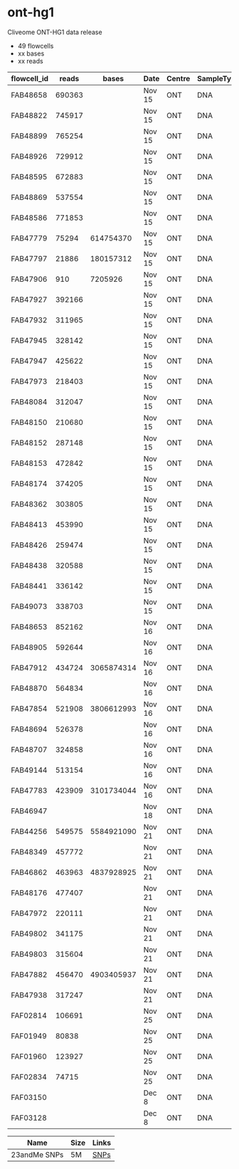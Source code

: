 # ont-hg1
Cliveome ONT-HG1 data release

* 49 flowcells
* xx bases
* xx reads

| flowcell_id | reads  | bases      | Date     | Centre  | SampleType | Size | Links                                                                                  |
|-------------|--------|------------|----------|---------|------------|------|----------------------------------------------------------------------------------------|
| FAB48658    | 690363 |            | Nov 15   | ONT     | DNA        | 3.7G | [FASTQ](http://ont-hg1.s3-website-eu-west-1.amazonaws.com/fastq/FAB48658.merged.fq.gz) |
| FAB48822    | 745917 |            | Nov 15   | ONT     | DNA        | 4.1G | [FASTQ](http://ont-hg1.s3-website-eu-west-1.amazonaws.com/fastq/FAB48822.merged.fq.gz) |
| FAB48899    | 765254 |            | Nov 15   | ONT     | DNA        | 4.7G | [FASTQ](http://ont-hg1.s3-website-eu-west-1.amazonaws.com/fastq/FAB48899.merged.fq.gz) |
| FAB48926    | 729912 |            | Nov 15   | ONT     | DNA        | 4.6G | [FASTQ](http://ont-hg1.s3-website-eu-west-1.amazonaws.com/fastq/FAB48926.merged.fq.gz) |
| FAB48595    | 672883 |            | Nov 15   | ONT     | DNA        | 3.7G | [FASTQ](http://ont-hg1.s3-website-eu-west-1.amazonaws.com/fastq/FAB48595.merged.fq.gz) |
| FAB48869    | 537554 |            | Nov 15   | ONT     | DNA        | 3.3G | [FASTQ](http://ont-hg1.s3-website-eu-west-1.amazonaws.com/fastq/FAB48869.merged.fq.gz) |
| FAB48586    | 771853 |            | Nov 15   | ONT     | DNA        | 4.2G | [FASTQ](http://ont-hg1.s3-website-eu-west-1.amazonaws.com/fastq/FAB48586.merged.fq.gz) |
| FAB47779    | 75294  | 614754370  | Nov 15   | ONT     | DNA        | 546M | [FASTQ](http://ont-hg1.s3-website-eu-west-1.amazonaws.com/fastq/FAB47779.merged.fq.gz) |
| FAB47797    | 21886  | 180157312  | Nov 15   | ONT     | DNA        | 160M | [FASTQ](http://ont-hg1.s3-website-eu-west-1.amazonaws.com/fastq/FAB47797.merged.fq.gz) |
| FAB47906    | 910    | 7205926    | Nov 15   | ONT     | DNA        | 6.5M | [FASTQ](http://ont-hg1.s3-website-eu-west-1.amazonaws.com/fastq/FAB47906.merged.fq.gz) |
| FAB47927    | 392166 |            | Nov 15   | ONT     | DNA        | 2.8G | [FASTQ](http://ont-hg1.s3-website-eu-west-1.amazonaws.com/fastq/FAB47927.merged.fq.gz) |
| FAB47932    | 311965 |            | Nov 15   | ONT     | DNA        | 2.2G | [FASTQ](http://ont-hg1.s3-website-eu-west-1.amazonaws.com/fastq/FAB47932.merged.fq.gz) |
| FAB47945    | 328142 |            | Nov 15   | ONT     | DNA        | 2.3G | [FASTQ](http://ont-hg1.s3-website-eu-west-1.amazonaws.com/fastq/FAB47945.merged.fq.gz) |
| FAB47947    | 425622 |            | Nov 15   | ONT     | DNA        | 3.0G | [FASTQ](http://ont-hg1.s3-website-eu-west-1.amazonaws.com/fastq/FAB47947.merged.fq.gz) |
| FAB47973    | 218403 |            | Nov 15   | ONT     | DNA        | 1.8G | [FASTQ](http://ont-hg1.s3-website-eu-west-1.amazonaws.com/fastq/FAB47973.merged.fq.gz) |
| FAB48084    | 312047 |            | Nov 15   | ONT     | DNA        | 2.1G | [FASTQ](http://ont-hg1.s3-website-eu-west-1.amazonaws.com/fastq/FAB48084.merged.fq.gz) |
| FAB48150    | 210680 |            | Nov 15   | ONT     | DNA        | 1.5G | [FASTQ](http://ont-hg1.s3-website-eu-west-1.amazonaws.com/fastq/FAB48150.merged.fq.gz) |
| FAB48152    | 287148 |            | Nov 15   | ONT     | DNA        | 2.1G | [FASTQ](http://ont-hg1.s3-website-eu-west-1.amazonaws.com/fastq/FAB48152.merged.fq.gz) |
| FAB48153    | 472842 |            | Nov 15   | ONT     | DNA        | 2.8G | [FASTQ](http://ont-hg1.s3-website-eu-west-1.amazonaws.com/fastq/FAB48153.merged.fq.gz) |
| FAB48174    | 374205 |            | Nov 15   | ONT     | DNA        | 2.6G | [FASTQ](http://ont-hg1.s3-website-eu-west-1.amazonaws.com/fastq/FAB48174.merged.fq.gz) |
| FAB48362    | 303805 |            | Nov 15   | ONT     | DNA        | 2.0G | [FASTQ](http://ont-hg1.s3-website-eu-west-1.amazonaws.com/fastq/FAB48362.merged.fq.gz) |
| FAB48413    | 453990 |            | Nov 15   | ONT     | DNA        | 2.6G | [FASTQ](http://ont-hg1.s3-website-eu-west-1.amazonaws.com/fastq/FAB48413.merged.fq.gz) |
| FAB48426    | 259474 |            | Nov 15   | ONT     | DNA        | 2.0G | [FASTQ](http://ont-hg1.s3-website-eu-west-1.amazonaws.com/fastq/FAB48426.merged.fq.gz) |
| FAB48438    | 320588 |            | Nov 15   | ONT     | DNA        | 1.1G | [FASTQ](http://ont-hg1.s3-website-eu-west-1.amazonaws.com/fastq/FAB48438.merged.fq.gz) |
| FAB48441    | 336142 |            | Nov 15   | ONT     | DNA        | 2.4G | [FASTQ](http://ont-hg1.s3-website-eu-west-1.amazonaws.com/fastq/FAB48441.merged.fq.gz) |
| FAB49073    | 338703 |            | Nov 15   | ONT     | DNA        | 2.4G | [FASTQ](http://ont-hg1.s3-website-eu-west-1.amazonaws.com/fastq/FAB49073.merged.fq.gz) |
| FAB48653    | 852162 |            | Nov 16   | ONT     | DNA        | 5.2G | [FASTQ](http://ont-hg1.s3-website-eu-west-1.amazonaws.com/fastq/FAB48653.merged.fq.gz) |
| FAB48905    | 592644 |            | Nov 16   | ONT     | DNA        | 3.9G | [FASTQ](http://ont-hg1.s3-website-eu-west-1.amazonaws.com/fastq/FAB48905.merged.fq.gz) |
| FAB47912    | 434724 | 3065874314 | Nov 16   | ONT     | DNA        | 2.7G | [FASTQ](http://ont-hg1.s3-website-eu-west-1.amazonaws.com/fastq/FAB47912.merged.fq.gz) |
| FAB48870    | 564834 |            | Nov 16   | ONT     | DNA        | 3.7G | [FASTQ](http://ont-hg1.s3-website-eu-west-1.amazonaws.com/fastq/FAB48870.merged.fq.gz) |
| FAB47854    | 521908 | 3806612993 | Nov 16   | ONT     | DNA        | 3.4G | [FASTQ](http://ont-hg1.s3-website-eu-west-1.amazonaws.com/fastq/FAB47854.merged.fq.gz) |
| FAB48694    | 526378 |            | Nov 16   | ONT     | DNA        | 3.3G | [FASTQ](http://ont-hg1.s3-website-eu-west-1.amazonaws.com/fastq/FAB48694.merged.fq.gz) |
| FAB48707    | 324858 |            | Nov 16   | ONT     | DNA        | 2.0G | [FASTQ](http://ont-hg1.s3-website-eu-west-1.amazonaws.com/fastq/FAB48707.merged.fq.gz) |
| FAB49144    | 513154 |            | Nov 16   | ONT     | DNA        | 3.3G | [FASTQ](http://ont-hg1.s3-website-eu-west-1.amazonaws.com/fastq/FAB49144.merged.fq.gz) |
| FAB47783    | 423909 | 3101734044 | Nov 16   | ONT     | DNA        | 2.7G | [FASTQ](http://ont-hg1.s3-website-eu-west-1.amazonaws.com/fastq/FAB47783.merged.fq.gz) |
| FAB46947    |        |            | Nov 18   | ONT     | DNA        |      | [FASTQ](http://ont-hg1.s3-website-eu-west-1.amazonaws.com/fastq/FAB46947.merged.fq.gz) |
| FAB44256    | 549575 | 5584921090 | Nov 21   | ONT     | DNA        | 4.9G | [FASTQ](http://ont-hg1.s3-website-eu-west-1.amazonaws.com/fastq/FAB44256.merged.fq.gz) |
| FAB48349    | 457772 |            | Nov 21   | ONT     | DNA        | 3.9G | [FASTQ](http://ont-hg1.s3-website-eu-west-1.amazonaws.com/fastq/FAB48349.merged.fq.gz) |
| FAB46862    | 463963 | 4837928925 | Nov 21   | ONT     | DNA        | 4.2G | [FASTQ](http://ont-hg1.s3-website-eu-west-1.amazonaws.com/fastq/FAB46862.merged.fq.gz) |
| FAB48176    | 477407 |            | Nov 21   | ONT     | DNA        | 4.1G | [FASTQ](http://ont-hg1.s3-website-eu-west-1.amazonaws.com/fastq/FAB48176.merged.fq.gz) |
| FAB47972    | 220111 |            | Nov 21   | ONT     | DNA        | 2.6G | [FASTQ](http://ont-hg1.s3-website-eu-west-1.amazonaws.com/fastq/FAB47972.merged.fq.gz) |
| FAB49802    | 341175 |            | Nov 21   | ONT     | DNA        | 4.2G | [FASTQ](http://ont-hg1.s3-website-eu-west-1.amazonaws.com/fastq/FAB49802.merged.fq.gz) |
| FAB49803    | 315604 |            | Nov 21   | ONT     | DNA        | 3.9G | [FASTQ](http://ont-hg1.s3-website-eu-west-1.amazonaws.com/fastq/FAB49803.merged.fq.gz) |
| FAB47882    | 456470 | 4903405937 | Nov 21   | ONT     | DNA        | 4.3G | [FASTQ](http://ont-hg1.s3-website-eu-west-1.amazonaws.com/fastq/FAB47882.merged.fq.gz) |
| FAB47938    | 317247 |            | Nov 21   | ONT     | DNA        | 3.8G | [FASTQ](http://ont-hg1.s3-website-eu-west-1.amazonaws.com/fastq/FAB47938.merged.fq.gz) |
| FAF02814    | 106691 |            | Nov 25   | ONT     | DNA        | 2.1G | [FASTQ](http://ont-hg1.s3-website-eu-west-1.amazonaws.com/fastq/FAF02814.merged.fq.gz) |
| FAF01949    | 80838  |            | Nov 25   | ONT     | DNA        | 1.6G | [FASTQ](http://ont-hg1.s3-website-eu-west-1.amazonaws.com/fastq/FAF01949.merged.fq.gz) |
| FAF01960    | 123927 |            | Nov 25   | ONT     | DNA        | 2.4G | [FASTQ](http://ont-hg1.s3-website-eu-west-1.amazonaws.com/fastq/FAF01960.merged.fq.gz) |
| FAF02834    | 74715  |            | Nov 25   | ONT     | DNA        | 1.5G | [FASTQ](http://ont-hg1.s3-website-eu-west-1.amazonaws.com/fastq/FAF02834.merged.fq.gz) |
| FAF03150    |        |            | Dec  8   | ONT     | DNA        |      | [FASTQ](http://ont-hg1.s3-website-eu-west-1.amazonaws.com/fastq/FAF03150.merged.fq.gz) |
| FAF03128    |        |            | Dec  8   | ONT     | DNA        |      | [FASTQ](http://ont-hg1.s3-website-eu-west-1.amazonaws.com/fastq/FAF03128.merged.fq.gz) |

| Name         | Size | Links                                                                                                                   |
|--------------|------|-------------------------------------------------------------------------------------------------------------------------|
| 23andMe SNPs | 5M   | [SNPs](http://ont-hg1.s3-website-eu-west-1.amazonaws.com/snps-23andMe/genome_Clive_Brown_v2_Full_20161123020445.txt.gz) |
